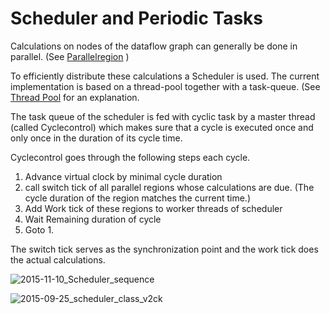 # Scheduler and Periodic Tasks

Calculations on nodes of the dataflow graph can generally be done in parallel. (See [Parallelregion](Parallelregion) )

To efficiently distribute these calculations a Scheduler is used.
The current implementation is based on a thread-pool together with a task-queue. (See [Thread Pool](https://en.wikipedia.org/wiki/Thread_pool_pattern) for an explanation.

The task queue of the scheduler is fed with cyclic task by a master thread (called Cyclecontrol) which makes sure that a cycle is executed once and only once in the duration of its cycle time.

Cyclecontrol goes through the following steps each cycle.
1. Advance virtual clock by minimal cycle duration
2. call switch tick of all parallel regions whose calculations are due. (The cycle duration of the region matches the current time.)
3. Add Work tick of these regions to worker threads of scheduler
4. Wait Remaining duration of cycle
5. Goto 1.

The switch tick serves as the synchronization point and the work tick does the actual calculations.

![2015-11-10_Scheduler_sequence](/uploads/cd71e525c58508c2505c2183585a24d5/2015-11-10_Scheduler_sequence.png)

![2015-09-25_scheduler_class_v2ck](/uploads/b9ea75aaa753d104817d9c83db3e8117/2015-09-25_scheduler_class_v2ck.png)
